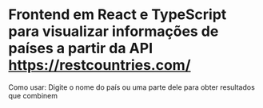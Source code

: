# Frontend em React e TypeScript para visualizar informações de países a partir da API https://restcountries.com/

Como usar: Digite o nome do país ou uma parte dele para obter resultados que combinem
